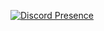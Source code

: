 [![Discord Presence](https://lanyard.cnrad.dev/api/1082095082573934672)](https://discord.com/users/930126717463453726)
